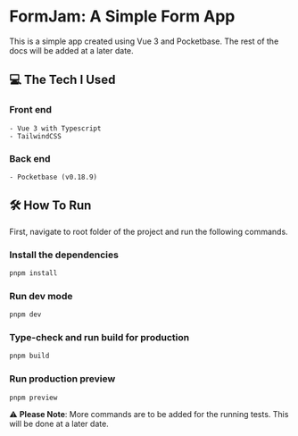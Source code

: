 # FormJam: A Simple Form App

This is a simple app created using Vue 3 and Pocketbase. The rest of the docs will be added at a later date.

## :computer: The Tech I Used

### Front end

    - Vue 3 with Typescript
    - TailwindCSS

### Back end

    - Pocketbase (v0.18.9)

## :hammer_and_wrench: How To Run

First, navigate to root folder of the project and run the following commands.

### Install the dependencies

```sh
pnpm install
```

### Run dev mode

```sh
pnpm dev
```

### Type-check and run build for production

```sh
pnpm build
```

### Run production preview

```sh
pnpm preview
```

:warning: **Please Note**: More commands are to be added for the running tests. This will be done at a later date.
